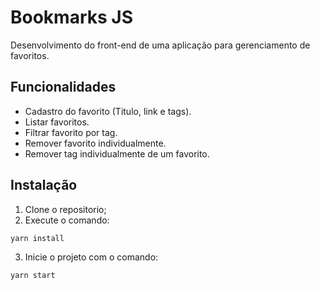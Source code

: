 # Bookmarks JS
Desenvolvimento do front-end de uma aplicação para gerenciamento de favoritos.


## Funcionalidades
* Cadastro do favorito (Titulo, link e tags).
* Listar favoritos.
* Filtrar favorito por tag.
* Remover favorito individualmente.
* Remover tag individualmente de um favorito.

## Instalação
1. Clone o repositorio;
2. Execute o comando:
```
yarn install
```
3. Inicie o projeto com o comando:
```
yarn start
```